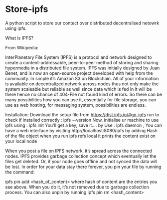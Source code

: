 # Store-ipfs
A python script to store our contect over distributed decentralised netowrk using ipfs.

What is IPFS?

From Wikipedia:

InterPlanetary File System (IPFS) is a protocol and network designed to create a content-addressable, peer-to-peer method of storing and sharing hypermedia in a distributed file system. 
IPFS was initially designed by Juan Benet, and is now an open-source project developed with help from the community.
In simple it’s Amazon S3 on Blockchain. All of your information is available on decentralized network across nodes thus not only make the system scaleable but reliable as well since data which is fed in it will be there hence no chance of 404-File not found kind of errors.
So there can be many possibilities how you can use it, essentially for file storage, you can use as web hosting, for messaging system, possibilities are endless.

Installation:
Download the setup file from https://dist.ipfs.io/#go-ipfs
run to check if installed correctly :  ipfs --version
Now, initialise ur machine to use ipfs using : ipfs init
You'll get a key, save it....
by Use : ipfs daemon , You can have a web interface by visiting http://localhost:8080/ipfs by adding Hash of the file object
when you run ipfs refs local it prints the content exist on your local node

When you post a file on IPFS network, it’s spread across the connected nodes. IPFS provides garbage collection concept which eventually let the files get deleted. Or, if your node goes offline and not synced the data will be lost. In order for your data stay there forever, you pin your file by running the command:

ipfs pin add <hash_of_content> where hash of content are the entries you see above. When you do it, it’s not removed due to garbage collection process. You can also unpin by running ipfs pin rm <hash_content>


